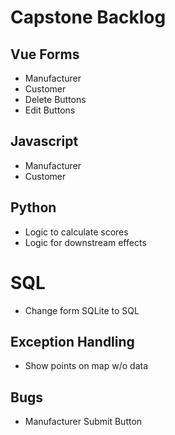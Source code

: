# Capstone Backlog

## Vue Forms
- Manufacturer 
- Customer
- Delete Buttons
- Edit Buttons

## Javascript
- Manufacturer 
- Customer

## Python
- Logic to calculate scores
- Logic for downstream effects

# SQL
- Change form SQLite to SQL

## Exception Handling
- Show points on map w/o data

## Bugs
- Manufacturer Submit Button